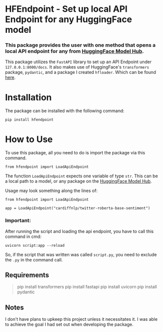 # HFEndpoint - Set up local API Endpoint for any HuggingFace model

### This package provides the user with one method that opens a local API endpoint for any from [HuggingFace Model Hub](https://huggingface.co/models). 

This package utilizes the `FastAPI` library to set up an API Endpoint under `127.0.0.1:8000/docs`. It also makes use of HuggingFace's `transformers` package, `pydantic`, and a package I created `hfloader`.  Which can be found [here](https://github.com/Solonce/HFLoader).

# Installation
The package can be installed with the following command:

    pip install hfendpoint

# How to Use
To use this package, all you need to do is import the package via this command.

    from hfendpoint import LoadApiEndpoint
The function `LoadApiEndpoint` expects one variable of type `str`. This can be a local path to a model, or any package on the [HuggingFace Model Hub](https://huggingface.co/models).

Usage may look something along the lines of:

    from hfendpoint import LoadApiEndpoint
    
    app = LoadApiEndpoint("cardiffnlp/twitter-roberta-base-sentiment")

### Important:
After running the script and loading the api endpoint, you have to call this command in cmd:

    uvicorn script:app --reload
 
 So, if the script that was written was called `script.py`, you need to exclude the `.py` in the command call.

## Requirements
> pip install transformers
> pip install fastapi
> pip install uvicorn
> pip install pydantic

## Notes
I don't have plans to upkeep this project unless it necessitates it. I was able to achieve the goal I had set out when developing the package.